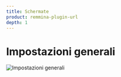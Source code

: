 ```yaml
---
title: Schermate
product: remmina-plugin-url
depth: 1
---
```


# Impostazioni generali

![Impostazioni generali](/resources/remmina-plugin-url/archive/latest/italian/general.png?classes=center)
